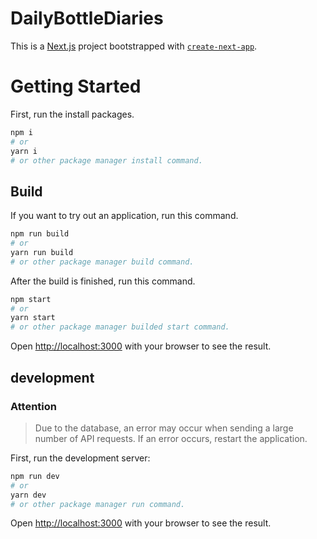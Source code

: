 # DailyBottleDiaries
This is a [Next.js](https://nextjs.org/) project bootstrapped with [`create-next-app`](https://github.com/vercel/next.js/tree/canary/packages/create-next-app).

# Getting Started
First, run the install packages.
```bash
npm i
# or
yarn i
# or other package manager install command.
```
## Build
If you want to try out an application, run this command.
```bash
npm run build
# or
yarn run build
# or other package manager build command.
```
After the build is finished, run this command.
``` bash
npm start
# or
yarn start
# or other package manager builded start command.
```
Open [http://localhost:3000](http://localhost:3000) with your browser to see the result.


## development

###  Attention
> Due to the database, an error may occur when sending a large number of API requests. If an error occurs, restart the application.

First, run the development server:

```bash
npm run dev
# or
yarn dev
# or other package manager run command.
```

Open [http://localhost:3000](http://localhost:3000) with your browser to see the result.



